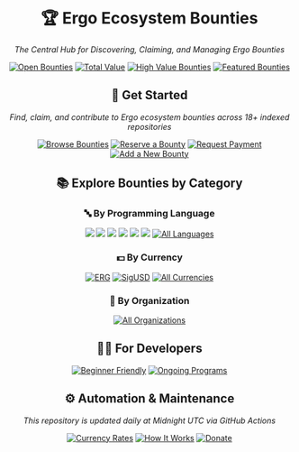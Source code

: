 <div align="center">
  <h1>🏆 Ergo Ecosystem Bounties</h1>
  <p><em>The Central Hub for Discovering, Claiming, and Managing Ergo Bounties</em></p>
  <p>
    <a href="/data/all.md"><img src="https://img.shields.io/badge/Open%20Bounties-106%2B-4CAF50" alt="Open Bounties"></a>
    <a href="/data/summary.md"><img src="https://img.shields.io/badge/💰%20Total%20Value-45,160.77%20ERG-2196F3" alt="Total Value"></a>
    <a href="/data/high-value-bounties.md"><img src="https://img.shields.io/badge/🌟%20High%20Value-11%2B%20Over%201000%20ERG-FFC107" alt="High Value Bounties"></a>
    <a href="/data/featured_bounties.md"><img src="https://img.shields.io/badge/🔥%20Featured%20Bounties-9C27B0" alt="Featured Bounties"></a>
  </p>
  <h2>🚀 Get Started</h2>
  <p><em>Find, claim, and contribute to Ergo ecosystem bounties across 18+ indexed repositories</em></p>
  <p>
    <a href="/data/all.md"><img src="https://img.shields.io/badge/✅%20Browse%20Bounties-3F51B5" alt="Browse Bounties"></a>
    <a href="/docs/bounty-submission-guide.md#reserving-a-bounty"><img src="https://img.shields.io/badge/🔒%20Reserve-green" alt="Reserve a Bounty"></a>
    <a href="/docs/bounty-submission-guide.md#step-by-step-submission-process"><img src="https://img.shields.io/badge/💰%20Request%20Payment-orange" alt="Request Payment"></a>
    <a href="/docs/add-missing-bounty-guide.md"><img src="https://img.shields.io/badge/➕%20Add%20Bounty-red" alt="Add a New Bounty"></a>
  </p>
  <h2>📚 Explore Bounties by Category</h2>
  <div>
    <h3>🔤 By Programming Language</h3>
    <p>
          <a href="/data/by_language/scala.md"><img src="https://img.shields.io/badge/Scala-71-DC322F"></a>
    <a href="/data/by_language/rust.md"><img src="https://img.shields.io/badge/Rust-23-DEA584"></a>
    <a href="/data/by_language/typescript.md"><img src="https://img.shields.io/badge/TypeScript-6-3178C6"></a>
    <a href="/data/by_language/svelte.md"><img src="https://img.shields.io/badge/Svelte-2-DC322F"></a>
    <a href="/data/by_language/various.md"><img src="https://img.shields.io/badge/Various-2-DC322F"></a>
    <a href="/data/by_language/java.md"><img src="https://img.shields.io/badge/Java-1-007396"></a>
      <a href="/data/summary.md#languages">
        <img src="https://img.shields.io/badge/🌐%20All%20Languages-purple" alt="All Languages">
      </a>
    </p>
  </div>
  <div>
    <h3>💵 By Currency</h3>
    <p>
      <a href="/data/by_currency/erg.md"><img src="https://img.shields.io/badge/ERG-Ergo-orange" alt="ERG"></a>
      <a href="/data/by_currency/sigusd.md"><img src="https://img.shields.io/badge/SigUSD-Stablecoin-blue" alt="SigUSD"></a>
      <a href="/data/summary.md#currencies"><img src="https://img.shields.io/badge/🌐%20All%20Currencies-purple" alt="All Currencies"></a>
    </p>
  </div>
  <div>
    <h3>🏢 By Organization</h3>
    <p>
      <a href="/data/summary.md#projects">
        <img src="https://img.shields.io/badge/🌐%20All%20Organizations-purple" alt="All Organizations">
      </a>
    </p>
  </div>
  <h2>👨‍💻 For Developers</h2>
  <p>
    <a href="/data/all.md?filter=beginner"><img src="https://img.shields.io/badge/🔰%20Beginner%20Friendly-8-28A745" alt="Beginner Friendly"></a>
    <a href="/docs/ongoing-programs.md"><img src="https://img.shields.io/badge/📋%20Ongoing%20Programs-FF5722" alt="Ongoing Programs"></a>
  </p>
  <h2>⚙️ Automation & Maintenance</h2>
  <p><em>This repository is updated daily at Midnight UTC via GitHub Actions</em></p>
  <p>
    <a href="/data/currency_prices.md"><img src="https://img.shields.io/badge/💹%20Current%20Rates-00BCD4" alt="Currency Rates"></a>
    <a href="/docs/how-it-works.md"><img src="https://img.shields.io/badge/🔧%20How%20It%20Works-795548" alt="How It Works"></a>
    <a href="/docs/donate.md"><img src="https://img.shields.io/badge/❤️%20Donate-F44336" alt="Donate"></a>
   <!--  <a href="https://github.com/ergoplatform/Ergo-Bounties"><img src="https://img.shields.io/badge/⭐%20Star%20on%20GitHub-333333" alt="Star on GitHub"></a>-->
  </p>
</div>
<!-- Latest Update: 2025-03-18 -->
